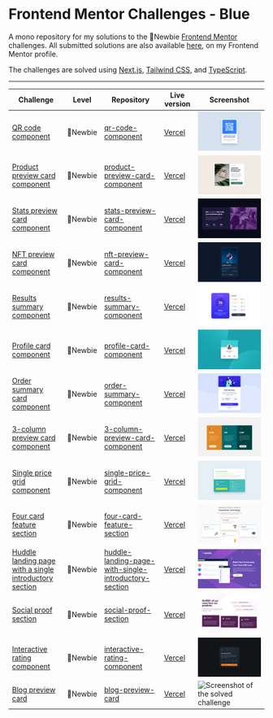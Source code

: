 # Frontend Mentor Challenges - Blue

A mono repository for my solutions to the 🔵Newbie [Frontend Mentor](https://www.frontendmentor.io/challenges) challenges. All submitted solutions are also available [here](https://www.frontendmentor.io/profile/n0rrman/solutions), on my Frontend Mentor profile.

The challenges are solved using [Next.js](https://nextjs.org/), [Tailwind CSS](https://tailwindcss.com/), and [TypeScript](https://www.typescriptlang.org).



---

<!-- 🔴Guru 🟠Advanced 🟡Intermediate 🟢Junior 🔵Newbie -->

| Challenge | Level | Repository | Live version | Screenshot |
|-----------|-------|------------|--------------|------------|
| [QR code component](https://www.frontendmentor.io/solutions/qr-code-component-tailwind-and-nextjs-wccBAtTkIf) | 🔵Newbie | [qr-code-component](https://github.com/n0rrman/frontend-mentor-challenges-blue/tree/main/qr-code-component) | [Vercel](https://qr-code-component-chi-five.vercel.app) | ![Screenshot of the solved QR code component challeng](qr-code-component/design/screenshot.png) |
| [Product preview card component](https://www.frontendmentor.io/solutions/product-preview-card-component-tailwind-and-nextjs-tvwoiGreHb) | 🔵Newbie | [product-preview-card-component](https://github.com/n0rrman/frontend-mentor-challenges-blue/tree/main/product-preview-card-component) | [Vercel](https://product-preview-card-component-seven-sand.vercel.app) | ![Screenshot of the solved product preview code component challenge](product-preview-card-component/design/screenshot.png) |
| [Stats preview card component](https://www.frontendmentor.io/solutions/stats-preview-card-component-tailwind-and-nextjs-AAk4hxm-v7) | 🔵Newbie | [stats-preview-card-component](https://github.com/n0rrman/frontend-mentor-challenges-blue/tree/main/stats-preview-card-component) | [Vercel](https://stats-preview-card-component-beta-olive.vercel.app) | ![Screenshot of the solved stats preview card component challenge](stats-preview-card-component/design/screenshot.png) |
| [NFT preview card component](https://www.frontendmentor.io/solutions/nft-preview-card-component-tailwind-and-nextjs--cQVwO_tGa) | 🔵Newbie | [nft-preview-card-component](https://github.com/n0rrman/frontend-mentor-challenges-blue/tree/main/nft-preview-card-component) | [Vercel](https://nft-preview-card-component-kappa-navy.vercel.app) | ![Screenshot of the solved NFT preview card component challenge](nft-preview-card-component/design/screenshot.png) |
| [Results summary component](https://www.frontendmentor.io/solutions/results-summary-component-solution-tailwind-and-nextjs-vdul_gXT6T) | 🔵Newbie | [results-summary-component](https://github.com/n0rrman/frontend-mentor-challenges-blue/tree/main/results-summary-component) | [Vercel](https://results-summary-component-delta-amber.vercel.app) | ![Screenshot of the solved result summary component challenge](results-summary-component/design/screenshot.png) |
| [Profile card component](https://www.frontendmentor.io/solutions/profile-card-component-tailwind-and-nextjs-8-6Lbm-WTc)  | 🔵Newbie | [profile-card-component](https://github.com/n0rrman/frontend-mentor-challenges-blue/tree/main/profile-card-component) | [Vercel](https://profile-card-component-nine-bice.vercel.app/) | ![Screenshot of the solved profile card component challenge](profile-card-component/design/screenshot.png) |
| [Order summary card component](https://www.frontendmentor.io/solutions/order-summary-card-tailwind-and-nextjs-xzpWPj9yhl)  | 🔵Newbie | [order-summary-component](https://github.com/n0rrman/frontend-mentor-challenges-blue/tree/main/order-summary-component) | [Vercel](https://order-summary-component-ivory.vercel.app) | ![Screenshot of the solved order summary component challenge](order-summary-component/design/screenshot.png) |
| [3-column preview card component](https://www.frontendmentor.io/solutions/3column-preview-card-component-tailwind-and-nextjs-Dvzw-nUeth)  | 🔵Newbie | [3-column-preview-card-component](https://github.com/n0rrman/frontend-mentor-challenges-blue/tree/main/3-column-preview-card-component) | [Vercel](https://3-column-preview-card-component-ochre.vercel.app) | ![Screenshot of the solved 3-column preview card challenge](3-column-preview-card-component/design/screenshot.png) |
| [Single price grid component](https://www.frontendmentor.io/solutions/single-price-grid-component-tailwind-and-nextjs-2UUTwWXLEb)  | 🔵Newbie | [single-price-grid-component](https://github.com/n0rrman/frontend-mentor-challenges-blue/tree/main/single-price-grid-component) | [Vercel](https://single-price-grid-component-nu-orpin.vercel.app) | ![Screenshot of the solved single price grid challenge](single-price-grid-component/design/screenshot.png) |
| [Four card feature section](https://www.frontendmentor.io/solutions/four-card-feature-section-tailwind-and-nextjs-L61hyCEEkk)  | 🔵Newbie | [four-card-feature-section](https://github.com/n0rrman/frontend-mentor-challenges-blue/tree/main/four-card-feature-section) | [Vercel](https://four-card-feature-section-eta-lemon.vercel.app/) | ![Screenshot of the solved challenge](four-card-feature-section/design/screenshot.png) |
| [Huddle landing page with a single introductory section](https://www.frontendmentor.io/solutions/huddle-landing-page-with-a-single-introductory-section-tailwind-nfp7c9rUkW)  | 🔵Newbie | [huddle-landing-page-with-single-introductory-section](https://github.com/n0rrman/frontend-mentor-challenges-blue/tree/main/huddle-landing-page-with-single-introductory-section) | [Vercel](https://huddle-landing-page-with-single-introductory-section-liart.vercel.app) | ![Screenshot of the solved challenge](huddle-landing-page-with-single-introductory-section/design/screenshot.png) |
| [Social proof section](https://www.frontendmentor.io/solutions/social-proof-section-tailwind-and-nextjs-WKoXN0pcYG)  | 🔵Newbie | [social-proof-section](https://github.com/n0rrman/frontend-mentor-challenges-blue/tree/main/social-proof-section) | [Vercel](https://social-proof-section-livid-five.vercel.app/) | ![Screenshot of the solved challenge](social-proof-section/design/screenshot.png) |
| [Interactive rating component](https://www.frontendmentor.io/solutions/interactive-rating-component-tailwind-and-nextjs-sH2V9JEZwr)  | 🔵Newbie | [interactive-rating-component](https://github.com/n0rrman/frontend-mentor-challenges-blue/tree/main/interactive-rating-component) | [Vercel](https://interactive-rating-component-eta-silk.vercel.app) | ![Screenshot of the solved challenge](interactive-rating-component/design/screenshot.png) |
| [Blog preview card](https://www.frontendmentor.io/solutions/blog-preview-card-tailwind-and-nextjs-J3e_er_XDl)  | 🔵Newbie | [blog-preview-card](https://github.com/n0rrman/frontend-mentor-challenges-blue/tree/main/blog-preview-card) | [Vercel](https://blog-preview-card-swart.vercel.app/) | ![Screenshot of the solved challenge](/design/screenshot.png) |


<!--
| [-](...)  | 🔵Newbie | [...](https://github.com/n0rrman/frontend-mentor-challenges-blue/tree/main/...) | [Vercel](https://....vercel.app) | ![Screenshot of the solved challenge](.../design/screenshot.png) |
-->